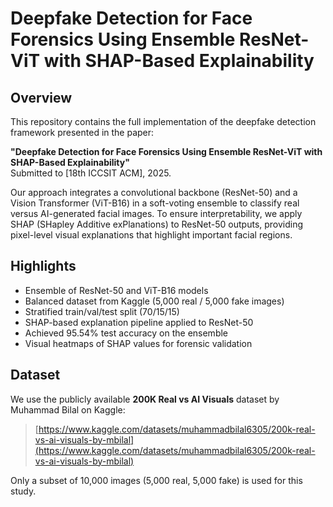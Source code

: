 # Deepfake Detection for Face Forensics Using Ensemble ResNet-ViT with SHAP-Based Explainability

## Overview

This repository contains the full implementation of the deepfake detection framework presented in the paper:

**"Deepfake Detection for Face Forensics Using Ensemble ResNet-ViT with SHAP-Based Explainability"**  
Submitted to [18th ICCSIT ACM], 2025.

Our approach integrates a convolutional backbone (ResNet-50) and a Vision Transformer (ViT-B16) in a soft-voting ensemble to classify real versus AI-generated facial images. To ensure interpretability, we apply SHAP (SHapley Additive exPlanations) to ResNet-50 outputs, providing pixel-level visual explanations that highlight important facial regions.

## Highlights

- Ensemble of ResNet-50 and ViT-B16 models
- Balanced dataset from Kaggle (5,000 real / 5,000 fake images)
- Stratified train/val/test split (70/15/15)
- SHAP-based explanation pipeline applied to ResNet-50
- Achieved 95.54% test accuracy on the ensemble
- Visual heatmaps of SHAP values for forensic validation

## Dataset

We use the publicly available **200K Real vs AI Visuals** dataset by Muhammad Bilal on Kaggle:

> [https://www.kaggle.com/datasets/muhammadbilal6305/200k-real-vs-ai-visuals-by-mbilal](https://www.kaggle.com/datasets/muhammadbilal6305/200k-real-vs-ai-visuals-by-mbilal)

Only a subset of 10,000 images (5,000 real, 5,000 fake) is used for this study.

